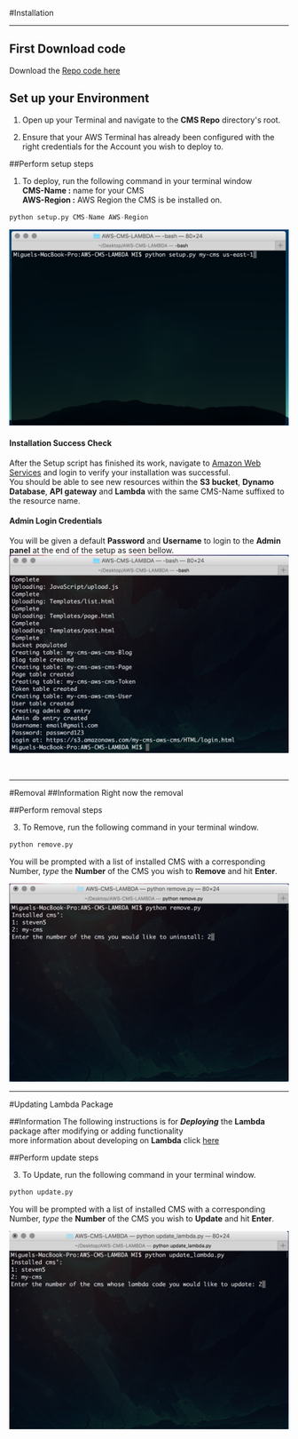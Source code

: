#Installation
<hr>

## First Download code
Download the [Repo code here](https://github.com/Kitsui/AWS-CMS-LAMBDA)

## Set up your Environment
1. Open up your Terminal and navigate to the **CMS Repo** directory's root.

2. Ensure that your AWS Terminal has already been configured with the right credentials for the Account you wish to deploy to.

##Perform setup steps

1. To deploy, run the following command in your terminal window  
**CMS-Name :** name for your CMS  
**AWS-Region :** AWS Region the CMS is be installed on.  
```Python
python setup.py CMS-Name AWS-Region
```
![Setup](img/setup-command-screen.png)
#### Installation Success Check
After the Setup script has finished its work, navigate to [Amazon Web Services](aws.amazon.com) and login to verify your installation was successful.  
You should be able to see new resources within the **S3 bucket**, **Dynamo Database**, **API gateway** and **Lambda** with the same CMS-Name suffixed to the resource name.
#### Admin Login Credentials
You will be given a default **Password** and **Username** to login to the **Admin panel** at the end of the setup as seen bellow.
![Finished Setup](img/finished-setup.png)

<br />
<hr>

#Removal
##Information
Right now the removal 

##Perform removal steps

3. To Remove, run the following command in your terminal window.

```Python
python remove.py
```
You will be prompted with a list of installed CMS with a corresponding Number, _type_ the **Number** of the CMS you wish to **Remove** and hit **Enter**.

![Remove](img/remove.png)
<br />
<hr>

#Updating Lambda Package

##Information
The following instructions is for **_Deploying_** the **Lambda** package after modifying or adding functionality  
more information about developing on **Lambda** click [here](https://github.com/Kitsui/AWS-CMS-LAMBDA)

##Perform update steps

3. To Update, run the following command in your terminal window.

```Python
python update.py
```
You will be prompted with a list of installed CMS with a corresponding Number, _type_ the **Number** of the CMS you wish to **Update** and hit **Enter**.

![Update](img/update.png)